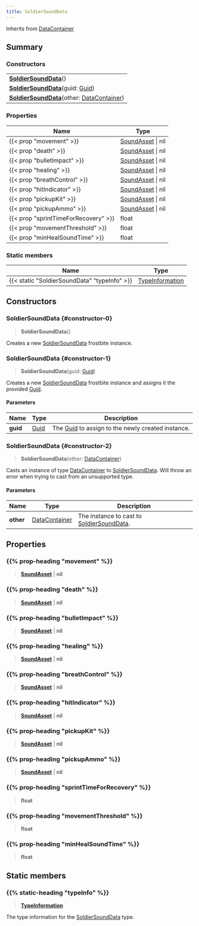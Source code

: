 ```yaml
---
title: SoldierSoundData
---
```


Inherits from [DataContainer](/vext/ref/shared/type/datacontainer)

## Summary

### Constructors

|  |
| --- |
| **[SoldierSoundData](#constructor-0)**() |
| **[SoldierSoundData](#constructor-1)**(guid: [Guid](/vext/ref/shared/type/guid)) |
| **[SoldierSoundData](#constructor-2)**(other: [DataContainer](/vext/ref/shared/type/datacontainer)) |

### Properties

| Name | Type |
| ---- | ---- |
| {{< prop "movement" >}} | [SoundAsset](/vext/ref/fb/soundasset) \| nil |
| {{< prop "death" >}} | [SoundAsset](/vext/ref/fb/soundasset) \| nil |
| {{< prop "bulletImpact" >}} | [SoundAsset](/vext/ref/fb/soundasset) \| nil |
| {{< prop "healing" >}} | [SoundAsset](/vext/ref/fb/soundasset) \| nil |
| {{< prop "breathControl" >}} | [SoundAsset](/vext/ref/fb/soundasset) \| nil |
| {{< prop "hitIndicator" >}} | [SoundAsset](/vext/ref/fb/soundasset) \| nil |
| {{< prop "pickupKit" >}} | [SoundAsset](/vext/ref/fb/soundasset) \| nil |
| {{< prop "pickupAmmo" >}} | [SoundAsset](/vext/ref/fb/soundasset) \| nil |
| {{< prop "sprintTimeForRecovery" >}} | float |
| {{< prop "movementThreshold" >}} | float |
| {{< prop "minHealSoundTime" >}} | float |

### Static members

| Name | Type |
| ---- | ---- |
| {{< static "SoldierSoundData" "typeInfo" >}} | [TypeInformation](/vext/ref/shared/type/typeinformation) |

## Constructors

### SoldierSoundData {#constructor-0}

> **SoldierSoundData**()

Creates a new [SoldierSoundData](/vext/ref/fb/soldiersounddata) frostbite instance.

### SoldierSoundData {#constructor-1}

> **SoldierSoundData**(guid: [Guid](/vext/ref/shared/type/guid))

Creates a new [SoldierSoundData](/vext/ref/fb/soldiersounddata) frostbite instance and assigns it the provided [Guid](/vext/ref/shared/type/guid).

#### Parameters

| Name | Type | Description |
| ---- | ---- | ----------- |
| **guid** | [Guid](/vext/ref/shared/type/guid) | The [Guid](/vext/ref/shared/type/guid) to assign to the newly created instance. |

### SoldierSoundData {#constructor-2}

> **SoldierSoundData**(other: [DataContainer](/vext/ref/shared/type/datacontainer))

Casts an instance of type [DataContainer](/vext/ref/shared/type/datacontainer) to [SoldierSoundData](/vext/ref/fb/soldiersounddata). Will throw an error when trying to cast from an unsupported type.

#### Parameters

| Name | Type | Description |
| ---- | ---- | ----------- |
| **other** | [DataContainer](/vext/ref/shared/type/datacontainer) | The instance to cast to [SoldierSoundData](/vext/ref/fb/soldiersounddata). |

## Properties

### {{% prop-heading "movement" %}}

> **[SoundAsset](/vext/ref/fb/soundasset)** \| **nil**

### {{% prop-heading "death" %}}

> **[SoundAsset](/vext/ref/fb/soundasset)** \| **nil**

### {{% prop-heading "bulletImpact" %}}

> **[SoundAsset](/vext/ref/fb/soundasset)** \| **nil**

### {{% prop-heading "healing" %}}

> **[SoundAsset](/vext/ref/fb/soundasset)** \| **nil**

### {{% prop-heading "breathControl" %}}

> **[SoundAsset](/vext/ref/fb/soundasset)** \| **nil**

### {{% prop-heading "hitIndicator" %}}

> **[SoundAsset](/vext/ref/fb/soundasset)** \| **nil**

### {{% prop-heading "pickupKit" %}}

> **[SoundAsset](/vext/ref/fb/soundasset)** \| **nil**

### {{% prop-heading "pickupAmmo" %}}

> **[SoundAsset](/vext/ref/fb/soundasset)** \| **nil**

### {{% prop-heading "sprintTimeForRecovery" %}}

> **float**

### {{% prop-heading "movementThreshold" %}}

> **float**

### {{% prop-heading "minHealSoundTime" %}}

> **float**

## Static members

### {{% static-heading "typeInfo" %}}

> **[TypeInformation](/vext/ref/shared/type/typeinformation)**

The type information for the [SoldierSoundData](/vext/ref/fb/soldiersounddata) type.


